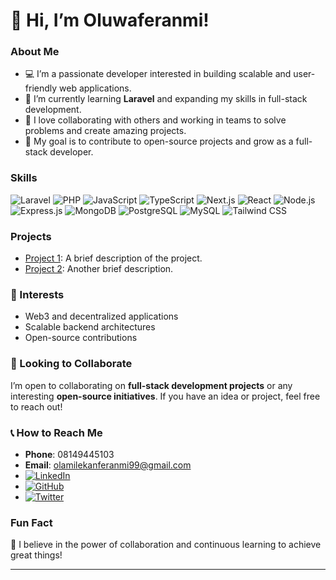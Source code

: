# 👋 Hi, I’m Oluwaferanmi!

### About Me
- 💻 I’m a passionate developer interested in building scalable and user-friendly web applications.
- 🌱 I’m currently learning **Laravel** and expanding my skills in full-stack development.
- 🤝 I love collaborating with others and working in teams to solve problems and create amazing projects.
- 🚀 My goal is to contribute to open-source projects and grow as a full-stack developer.

### Skills
![Laravel](https://img.shields.io/badge/Laravel-FF2D20?style=for-the-badge&logo=laravel&logoColor=white)
![PHP](https://img.shields.io/badge/PHP-777BB4?style=for-the-badge&logo=php&logoColor=white)
![JavaScript](https://img.shields.io/badge/JavaScript-F7DF1E?style=for-the-badge&logo=javascript&logoColor=black)
![TypeScript](https://img.shields.io/badge/TypeScript-3178C6?style=for-the-badge&logo=typescript&logoColor=white)
![Next.js](https://img.shields.io/badge/Next.js-000000?style=for-the-badge&logo=next.js&logoColor=white)
![React](https://img.shields.io/badge/React-61DAFB?style=for-the-badge&logo=react&logoColor=black)
![Node.js](https://img.shields.io/badge/Node.js-339933?style=for-the-badge&logo=node.js&logoColor=white)
![Express.js](https://img.shields.io/badge/Express.js-000000?style=for-the-badge&logo=express&logoColor=white)
![MongoDB](https://img.shields.io/badge/MongoDB-47A248?style=for-the-badge&logo=mongodb&logoColor=white)
![PostgreSQL](https://img.shields.io/badge/PostgreSQL-336791?style=for-the-badge&logo=postgresql&logoColor=white)
![MySQL](https://img.shields.io/badge/MySQL-4479A1?style=for-the-badge&logo=mysql&logoColor=white)
![Tailwind CSS](https://img.shields.io/badge/TailwindCSS-06B6D4?style=for-the-badge&logo=tailwindcss&logoColor=white)

### Projects
- [Project 1](#): A brief description of the project.
- [Project 2](#): Another brief description.

### 🌟 Interests
- Web3 and decentralized applications
- Scalable backend architectures
- Open-source contributions

### 💚 Looking to Collaborate
I’m open to collaborating on **full-stack development projects** or any interesting **open-source initiatives**. If you have an idea or project, feel free to reach out!

### 📞 How to Reach Me
- **Phone**: 08149445103
- **Email**: [olamilekanferanmi99@gmail.com](mailto:olamilekanferanmi99@gmail.com)
- [![LinkedIn](https://img.shields.io/badge/LinkedIn-0077B5?style=for-the-badge&logo=linkedin&logoColor=white)](https://linkedin.com/in/johnson-feranmi/)
- [![GitHub](https://img.shields.io/badge/GitHub-181717?style=for-the-badge&logo=github&logoColor=white)](https://github.com/yourgithub)
- [![Twitter](https://img.shields.io/badge/Twitter-1DA1F2?style=for-the-badge&logo=twitter&logoColor=white)](https://twitter.com/your-handle)

### Fun Fact
🎡 I believe in the power of collaboration and continuous learning to achieve great things!

---
